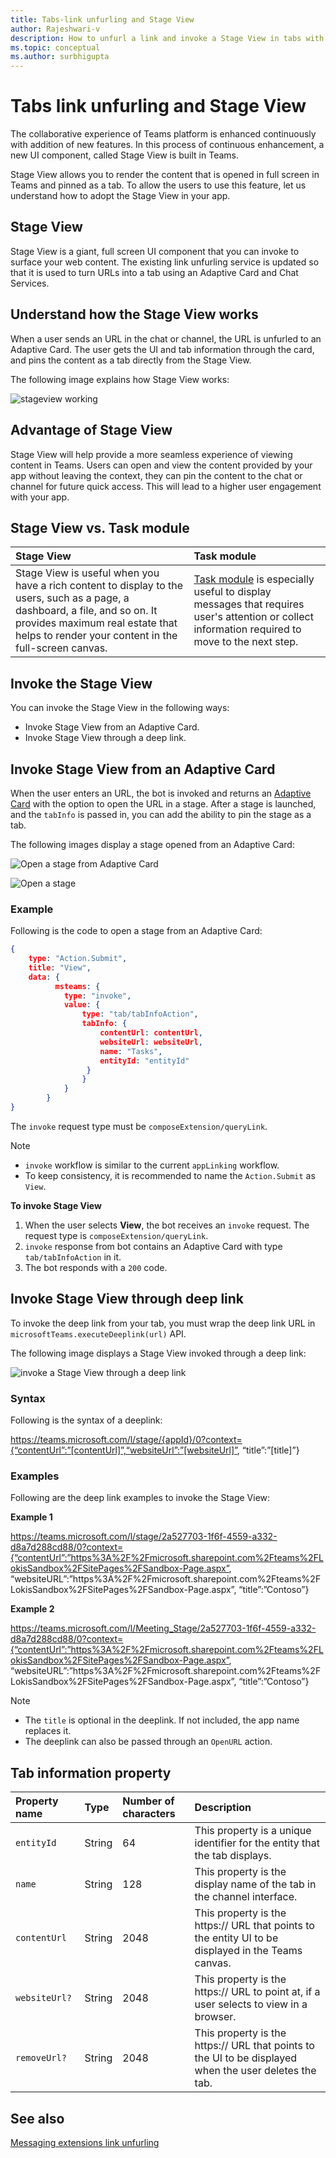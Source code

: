 ```yaml
---
title: Tabs-link unfurling and Stage View
author: Rajeshwari-v
description: How to unfurl a link and invoke a Stage View in tabs with Microsoft Teams app.
ms.topic: conceptual
ms.author: surbhigupta
---
```


# Tabs link unfurling and Stage View

The collaborative experience of Teams platform is enhanced continuously with addition of new features. In this process of continuous enhancement, a new UI component, called Stage View is built in Teams. 

Stage View allows you to render the content that is opened in full screen in Teams and pinned as a tab. To allow the users to use this feature, let us understand how to adopt the Stage View in your app.
 
## Stage View

Stage View is a giant, full screen UI component that you can invoke to surface your web content. The existing link unfurling service is updated so that it is used to turn URLs into a tab using an Adaptive Card and Chat Services. 

## Understand how the Stage View works

When a user sends an URL in the chat or channel, the URL is unfurled to an Adaptive Card. The user gets the UI and tab information through the card, and pins the content as a tab directly from the Stage View.

The following image explains how Stage View works:

![stageview working](~/assets/images/tabs/stage-view-working.png)

## Advantage of Stage View

Stage View will help provide a more seamless experience of viewing content in Teams. Users can open and view the content provided by your app without leaving the context, they can pin the content to the chat or channel for future quick access. This will lead to a higher user engagement with your app.

##  Stage View vs. Task module

|Stage View|Task module|
|:-----------|:-----------|
|Stage View is useful when you have a rich content to display to the users, such as a page, a dashboard, a file, and so on. It provides  maximum real estate that helps to render your content in the full-screen canvas.|[Task module](../task-modules-and-cards/task-modules/task-modules-tabs.md) is especially useful to display messages that requires user's attention or collect information required to move to the next step.|
  
## Invoke the Stage View

You can invoke the Stage View in the following  ways: 

* Invoke Stage View from an Adaptive Card.
* Invoke Stage View through a deep link.

## Invoke Stage View from an Adaptive Card

When the user enters an URL, the bot is invoked and returns an [Adaptive Card](../task-modules-and-cards/cards/cards-actions.md) with the option to open the URL in a stage. After a stage is launched, and the `tabInfo` is passed in, you can add the ability to pin the stage as a tab.  

The following images display a stage opened from an Adaptive Card:

![Open a stage from Adaptive Card](~/assets/images/tab-images/open-stage-from-adaptive-card1.png)  

![Open a stage](~/assets/images/tab-images/open-stage-from-adaptive-card2.png)

### Example 

Following is the code to open a stage from an  Adaptive Card:

```json
{
    type: "Action.Submit",
    title: "View",
    data: {
          msteams: {
            type: "invoke",
            value: {
                type: "tab/tabInfoAction",
                tabInfo: {
                    contentUrl: contentUrl,
                    websiteUrl: websiteUrl,
                    name: "Tasks",
                    entityId: "entityId"
                 }
                }
            }
        }
} 
```

The `invoke` request type must be `composeExtension/queryLink`. 

> [!NOTE]
> * `invoke` workflow is similar to the current `appLinking` workflow. 
> * To keep consistency, it is recommended to name the `Action.Submit` as `View`.


**To invoke Stage View**

1. When the user selects **View**, the bot receives an `invoke` request. The request type is `composeExtension/queryLink`.
1. `invoke` response from bot contains an Adaptive Card with type `tab/tabInfoAction` in it.
1. The bot responds with a `200` code.

## Invoke Stage View through deep link

To invoke the deep link from your tab, you must wrap the deep link URL in `microsoftTeams.executeDeeplink(url)` API. 

The following image displays a Stage View invoked through a deep link:

![invoke a Stage View through a deep link](~/assets/images/tab-images/invoke-stage-view-through-deep-link.png)

### Syntax 

Following is the syntax of a deeplink:  

https://teams.microsoft.com/l/stage/{appId}/0?context={“contentUrl”:”[contentUrl]”,“websiteUrl”:”[websiteUrl]”, “title”:”[title]”}

### Examples

Following are the deep link examples to invoke the Stage View:

**Example 1**

https://teams.microsoft.com/l/stage/2a527703-1f6f-4559-a332-d8a7d288cd88/0?context={“contentUrl”:”https%3A%2F%2Fmicrosoft.sharepoint.com%2Fteams%2FLokisSandbox%2FSitePages%2FSandbox-Page.aspx”, “websiteURL”:”https%3A%2F%2Fmicrosoft.sharepoint.com%2Fteams%2FLokisSandbox%2FSitePages%2FSandbox-Page.aspx”, “title”:”Contoso”}

**Example 2**

https://teams.microsoft.com/l/Meeting_Stage/2a527703-1f6f-4559-a332-d8a7d288cd88/0?context={“contentUrl”:”https%3A%2F%2Fmicrosoft.sharepoint.com%2Fteams%2FLokisSandbox%2FSitePages%2FSandbox-Page.aspx”, “websiteURL”:”https%3A%2F%2Fmicrosoft.sharepoint.com%2Fteams%2FLokisSandbox%2FSitePages%2FSandbox-Page.aspx”, “title”:”Contoso”}

> [!NOTE]
> * The `title` is optional in the deeplink. If not included, the app name replaces it. 
> * The deeplink can also be passed through  an `OpenURL` action.

## Tab information property

| Property name | Type | Number of characters | Description |
|:-----------|:---------|:------------|:-----------------------|
| `entityId` | String | 64 | This property is a  unique identifier for the entity that the tab displays. |
| `name` | String | 128 | This property is the display name of the tab in the channel interface. |
| `contentUrl` | String | 2048 | This property is the https:// URL that points to the entity UI to be displayed in the Teams canvas. |
| `websiteUrl?` | String | 2048 | This property is the https:// URL to point at, if a user selects to view in a browser. |
| `removeUrl?` | String | 2048 | This property is the https:// URL that points to the UI to be displayed when the user deletes the tab. |

## See also

[Messaging extensions link unfurling](~/messaging-extensions/how-to/link-unfurling.md)


